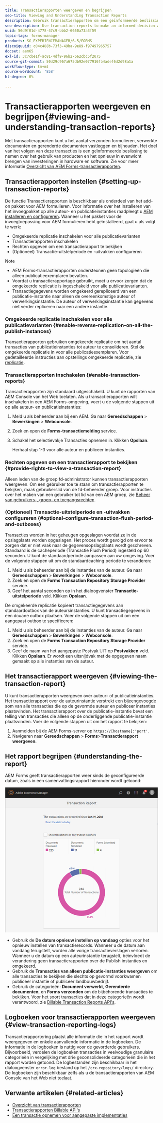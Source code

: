 ```yaml
---
title: Transactierapporten weergeven en begrijpen
seo-title: Viewing and Understanding Transaction Reports
description: Gebruik transactierapporten om een geïnformeerde beslissing te nemen over het gebruik van producten en het opnieuw in evenwicht brengen van investeringen in hardware en software.
seo-description: Use transaction reports to make an informed decision about the product usage and rebalancing investments in hardware and software.
uuid: 56d9f01d-4778-47c9-bbb2-6650a73a3f59
topic-tags: forms-manager
products: SG_EXPERIENCEMANAGER/6.5/FORMS
discoiquuid: c04c488b-73f3-49ba-9e89-f97497965757
docset: aem65
exl-id: 3c7cbe1f-ac81-4df9-96b2-662cbc5f2075
source-git-commit: 50d29c967a675db92e077916fb4adef6d2d98a1a
workflow-type: tm+mt
source-wordcount: '858'
ht-degree: 0%

---
```


# Transactierapporten weergeven en begrijpen{#viewing-and-understanding-transaction-reports}

Met transactierapporten kunt u het aantal verzonden formulieren, verwerkte documenten en gerenderde documenten vastleggen en bijhouden. Het doel van het volgen van deze transacties is een geïnformeerde beslissing te nemen over het gebruik van producten en het opnieuw in evenwicht brengen van investeringen in hardware en software. Zie voor meer informatie [Overzicht van AEM Forms-transactierapporten](../../forms/using/transaction-reports-overview.md).

## Transactierapporten instellen  {#setting-up-transaction-reports}

De functie Transactierapporten is beschikbaar als onderdeel van het add-on pakket voor AEM formulieren. Voor informatie over het installeren van het invoegpakket op alle auteur- en publicatieinstanties raadpleegt u [AEM installeren en configureren](/help/forms/using/installing-configuring-aem-forms-osgi.md). Wanneer u het pakket voor de invoegtoepassing voor AEM formulieren hebt geïnstalleerd, gaat u als volgt te werk:

* Omgekeerde replicatie inschakelen voor alle publicatievarianten
* Transactierapporten inschakelen
* Rechten opgeven om een transactierapport te bekijken
* (Optioneel) Transactie-uitstelperiode en -uitvakken configureren [](/help/forms/using/installing-configuring-aem-forms-osgi.md)

>[!NOTE]
>
>* AEM Forms-transactierapporten ondersteunen geen topologieën die alleen publicatieexemplaren bevatten.
>* Voordat u transactierapportage gebruikt, moet u ervoor zorgen dat de omgekeerde replicatie is ingeschakeld voor alle publicatievarianten.
>* Transactiegegevens worden omgekeerd gerepliceerd van een publicatie-instantie naar alleen de overeenkomstige auteur of verwerkingsinstantie. De auteur of verwerkingsinstantie kan gegevens niet verder repliceren naar een andere instantie.
>

### Omgekeerde replicatie inschakelen voor alle publicatievarianten {#enable-reverse-replication-on-all-the-publish-instances}

Transactierapporten gebruiken omgekeerde replicatie om het aantal transacties van publicatieinstanties tot auteur te consolideren. Stel de omgekeerde replicatie in voor alle publicatieexemplaren. Voor gedetailleerde instructies aan opstellings omgekeerde replicatie, zie [replicatie](/help/sites-deploying/replication.md).

### Transactierapporten inschakelen {#enable-transaction-reports}

Transactierapporten zijn standaard uitgeschakeld. U kunt de rapporten van AEM Console van het Web toelaten. Als u transactierapporten wilt inschakelen in een AEM Forms-omgeving, voert u de volgende stappen uit op alle auteur- en publicatieinstanties:

1. Meld u als beheerder aan bij een AEM. Ga naar **Gereedschappen** > **Bewerkingen** > **Webconsole**.
1. Zoek en open de **Forms-transactiemelding** service.
1. Schakel het selectievakje Transacties opnemen in. Klikken **Opslaan**.

   Herhaal stap 1-3 voor alle auteur en publiceer instanties.

### Rechten opgeven om een transactierapport te bekijken {#provide-rights-to-view-a-transaction-report}

Alleen leden van de groep fd-administrator kunnen transactierapporten weergeven. Om een gebruiker toe te staan om transactierapporten te bekijken, maak gebruikerslid van de fd-beheerder groep. Voor instructies over het maken van een gebruiker tot lid van een AEM groep, zie [Beheer van gebruikers-, groep- en toegangsrechten](/help/sites-administering/user-group-ac-admin.md).

### (Optioneel) Transactie-uitstelperiode en -uitvakken configureren {#optional-configure-transaction-flush-period-and-outboxes}

Transacties worden in het geheugen opgeslagen voordat ze in de opslagplaats worden opgeslagen. Het proces wordt gevolgd om ervoor te zorgen dat er niet vaak naar de gegevensopslagplaats wordt geschreven. Standaard is de cacheperiode (Transactie Flush Period) ingesteld op 60 seconden. U kunt de standaardperiode aanpassen aan uw omgeving. Voer de volgende stappen uit om de standaardcaching periode te veranderen:

1. Meld u als beheerder aan bij de instanties van de auteur. Ga naar **Gereedschappen** > **Bewerkingen** > **Webconsole**.
1. Zoek en open de **Forms Transaction Repository Storage Provider** service.
1. Geef het aantal seconden op in het dialoogvenster **Transactie-uitstelperiode** veld. Klikken **Opslaan**.

De omgekeerde replicatie kopieert transactiegegevens aan standaardoutbox van de auteursinstanties. U kunt transactiegegevens in een douane outbox plaatsen. Voer de volgende stappen uit om een aangepast outbox te specificeren:

1. Meld u als beheerder aan bij de instanties van de auteur. Ga naar **Gereedschappen** > **Bewerkingen** > **Webconsole**.
1. Zoek en open de **Forms Transaction Repository Storage Provider** service.
1. Geef de naam van het aangepaste Postvak UIT op **Postvakken** veld. Klikken **Opslaan**. Er wordt een uitsnijdvak met de opgegeven naam gemaakt op alle instanties van de auteur.

## Het transactierapport weergeven {#viewing-the-transaction-report}

U kunt transactierapporten weergeven over auteur- of publicatieinstanties. Het transactierapport over de auteurinstantie verstrekt een bijeengevoegde som van alle transacties die op de gevormde auteur en publiceer instanties plaatsvinden. Het transactierapport over de publicatie-instantie bevat een telling van transacties die alleen op de onderliggende publicatie-instantie plaatsvinden. Voer de volgende stappen uit om het rapport te bekijken:

1. Aanmelden bij de AEM Forms-server op `https://[hostname]:'port'`.
1. Navigeren naar **Gereedschappen** > **Forms**>**Transactierapport weergeven**.

## Het rapport begrijpen {#understanding-the-report}

AEM Forms geeft transactierapporten weer sinds de geconfigureerde datum, zoals in een samenvattingsrapport hieronder wordt getoond:

![sample-transaction-report-auteur](assets/sample-transaction-report-author.png)

* Gebruik de **De datum opnieuw instellen op vandaag** opties voor het opnieuw instellen van transactierecords. Wanneer u de datum aan vandaag terugstelt, worden alle vorige transactieverslagen verloren. Wanneer u de datum op een auteurinstantie terugstelt, beïnvloedt de verandering geen transactierapporten over de Publish instanties en omgekeerd.
* Gebruik de **Transacties van alleen publicatie-instanties weergeven** om alle transacties te bekijken die slechts op gevormd voorkwamen publiceer instantie of publiceer landbouwbedrijf.
* Gebruik de categorieën: **Document verwerkt**, **Gerenderde documenten**, en **Forms verzonden** om de bijbehorende transacties te bekijken. Voor het soort transacties dat in deze categorieën wordt verantwoord, zie [Billable Transaction Reports API&#39;s](../../forms/using/transaction-reports-billable-apis.md).

## Logboeken voor transactierapporten weergeven {#view-transaction-reporting-logs}

Transactierapportering plaatst alle informatie die in het rapport wordt weergegeven en enkele aanvullende informatie in de logboeken. De informatie in de logboeken is nuttig voor de gevorderde gebruikers. Bijvoorbeeld, verdelen de logboeken transacties in veelvoudige granulaire categorieën in vergelijking met drie geconsolideerde categorieën die in het rapport worden getoond. De logbestanden zijn beschikbaar in het dialoogvenster `error.log` bestand op het `/crx-repository/logs/` directory. De logboeken zijn beschikbaar zelfs als u de transactierapporten van AEM Console van het Web niet toelaat.

## Verwante artikelen {#related-articles}

* [Overzicht van transactierapporten](../../forms/using/transaction-reports-overview.md)
* [Transactierapporten Billable API&#39;s](../../forms/using/transaction-reports-billable-apis.md)
* [Een transactie opnemen voor aangepaste implementaties](/help/forms/using/record-transaction-custom-implementation.md)

